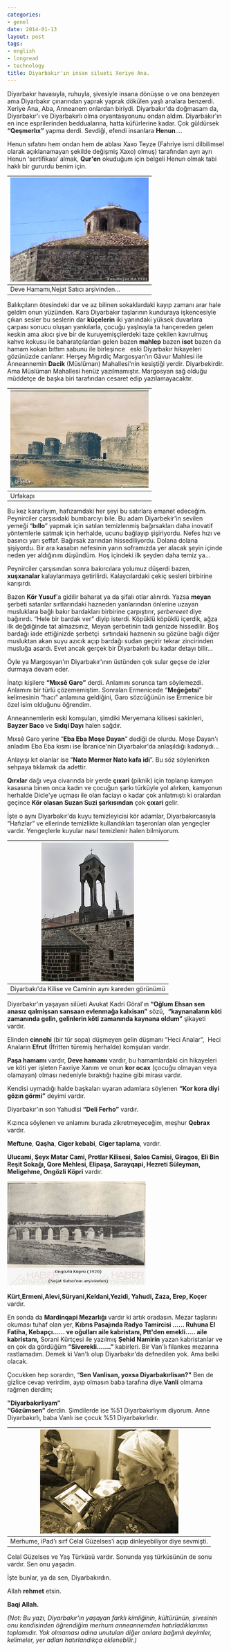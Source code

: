 ```yaml
---
categories:
- genel
date: 2014-01-13
layout: post
tags:
- english
- longread
- technology
title: Diyarbakır'ın insan silueti Xeriye Ana.
---
```


Diyarbakır havasıyla, ruhuyla, şivesiyle insana dönüşse o ve ona benzeyen ama Diyarbakır çınarından yaprak yaprak dökülen yaşlı analara benzerdi. Xeriye Ana, Aba, Anneanem onlardan biriydi. Diyarbakır'da doğmasam da, Diyarbakır'ı ve Diyarbakırlı olma oryantasyonunu ondan aldım. Diyarbakır'ın en ince esprilerinden beddualarına, hatta küfürlerine kadar. Çok güldürsek **“Qeşmerlıx”** yapma derdi. Sevdiği, efendi insanlara **Henun**….

  

Henun sıfatını hem ondan hem de ablası Xaxo Teyze (Fahriye ismi dilbilimsel olarak açıklanamayan şekilde değişmiş Xaxo) olmuş) tarafından ayrı ayrı Henun ‘sertifikası’ almak, **Qur'en** okuduğum için belgeli Henun olmak tabi haklı bir gururdu benim için.  

| [![](/images/deve_hamami.jpg)](http://3.bp.blogspot.com/-VD5iYhBupTo/UtPiQtLL6-I/AAAAAAAAKKs/L-K96w0rZDw/s1600/deve_hamami.jpg) |
| --- |
| Deve Hamamı,Nejat Satıcı arşivinden… |

Balıkçıların ötesindeki dar ve az bilinen sokaklardaki kayıp zamanı arar hale geldim onun yüzünden. Kara Diyarbakır taşlarının kunduraya işkencesiyle çıkan sesler bu seslerin dar **küçelerin** iki yanındaki yüksek duvarlara çarpası sonucu oluşan yankılarla, çocuğu yaşlısıyla ta hançereden gelen keskin ama akıcı şive bir de kuruyemişçilerdeki taze çekilen kavrulmuş kahve kokusu ile baharatçılardan gelen bazen **mahlep** bazen **isot** bazen da hamam kokan bıttım sabunu ile birleşince   eski Diyarbakır hikayeleri gözünüzde canlanır. Herşey Mıgırdiç Margosyan'ın Gâvur Mahlesi ile Anneannemin **Dacik** (Müslüman) Mahallesi'nin kesiştiği yerdir. Diyarbekirdir. Ama Müslüman Mahallesi henüz yazılmamıştır. Margosyan sağ olduğu müddetçe de başka biri tarafından cesaret edip yazılamayacaktır.

| [![](/images/diyarbak%C4%B1r+Kalesi-+Urfakap%C4%B1.jpg)](http://4.bp.blogspot.com/-JRMZbst4Bss/UtPf41n3rvI/AAAAAAAAKKY/1HhO5DzJ_n0/s1600/diyarbak%C4%B1r+Kalesi-+Urfakap%C4%B1.jpg) |
| --- |
| Urfakapı |

Bu kez kararlıyım, hafızamdaki her şeyi bu satırlara emanet edeceğim. Peynirciler çarşısıdaki bumbarcıyı bile. Bu adam Diyarbekir'in sevilen yemeği “**bıllo**” yapmak için satılan temizlenmiş bağırsakları daha inovatif yöntemlerle satmak için herhalde, ucunu bağlayıp şişiriyordu. Nefes hızı ve basıncı yarı şeffaf. Bağırsak zarından hissediliyordu. Dolana dolana şişiyordu. Bir ara kasabın nefesinin yarın soframızda yer alacak şeyin içinde neden yer aldığınını düşündüm. Hoş içindeki ilk şeyden daha temiz ya…

  

Peynirciler çarşısından sonra bakırcılara yolumuz düşerdi bazen, **xuşxanalar** kalaylanmaya getirilirdi. Kalaycılardaki çekiç sesleri birbirine karışırdı. 

  

Bazen **Kör Yusuf**'a gidilir baharat ya da şifalı otlar alınırdı. Yazsa **meyan** şerbeti satanlar sırtlarındaki hazneden yanlarından önlerine uzayan musluklara bağlı bakır bardakları birbirine çarpıştırır, _şerbereeet_ diye bağırırdı. “Hele bir bardak ver” diyip isterdi. Köpüklü köpüklü içerdik, ağza ilk değdiğinde tat almazsınız, Meyan şerbetinin tadı genizde hissedilir. Boş bardağı iade ettiğinizde şerbetçi  sırtındaki haznenin su gözüne bağlı diğer musluktan akan suyu azıcık açıp bardağı sudan geçirir tekrar zincirinden musluğa asardı. Evet ancak gerçek bir Diyarbakırlı bu kadar detayı bilir…

  

Öyle ya Margosyan'ın Diyarbakır'ının üstünden çok sular geçse de izler durmaya devam eder.

  

İnatçı kişilere **“Mıxsê Garo”** derdi. Anlamını sorunca tam söylemezdi. Anlamını bir türlü çözememiştim. Sonraları Ermenicede “**Meğeğetsi**” kelimesinin “hacı” anlamına geldiğini, Garo sözcüğünün ise Ermenice bir özel isim olduğunu öğrendim.  
  
Anneannemlerin eski komşuları, şimdiki Meryemana kilisesi sakinleri, **Bayzer Baco** ve **Sıdqi Dayı** halen sağdır.

  

Mıxsê Garo yerine “**Eba Eba Moşe Dayan**” dediği de olurdu. Moşe Dayan'ı anladım Eba Eba kısmı ise İbranice'nin Diyarbakır'da anlaşıldığı kadarıydı…

  

Anlayışı kıt olanlar ise “**Nato Mermer Nato kafa idi**”. Bu söz söylenirken sehpaya tıklamak da adettir. 

  

**Qırxlar** dağı veya civarında bir yerde **çıxari** (piknik) için toplanıp kamyon kasasına binen onca kadın ve çocuğun şarkı türküyle yol alırken, kamyonun herhalde Dicle'ye uçması ile olan faciayı o kadar çok anlatmıştı ki oralardan geçince **Kör olasan Suzan Suzi şarkısından** çok **çıxari** gelir.

  

İşte o aynı Diyarbakır'da kuyu temizleyicisi kör adamlar, Diyarbakırcasıyla “Hafızlar” ve ellerinde temizlikte kullandıkları taşeronları olan yengeçler vardır. Yengeçlerle kuyular nasıl temizlenir halen bilmiyorum.

  

| [![](/images/keldani-can+kulesi.jpg)](http://4.bp.blogspot.com/-t53oeTjlqEE/UtPfXEdmKhI/AAAAAAAAKKI/ScW5IgWwedk/s1600/keldani-can+kulesi.jpg) |
| --- |
| Diyarbakı'da Kilise ve Caminin aynı   kareden görünümü |

Diyarbakır'ın yaşayan silüeti Avukat Kadri Göral'ın **“Oğlum Ehsan sen anasız qalmişsan sansaan evlenmağa kalxisan”** sözü,  **“kaynanaların köti zamanında gelin, gelinlerin köti zamanında kaynana oldum”** şikayeti vardır.

  

Elinden **cinnehi** (bir tür sopa) düşmeyen gelin düşmanı “Heci Analar”,  Heci Anaların **Efrut** (İfritten türemiş herhalde) komşuları vardır.

  

**Paşa hamamı** vardır, **Deve hamamı** vardır, bu hamamlardaki cin hikayeleri ve köti yer işleten Faxriye Xanım ve onun **kor ocax** (çocuğu olmayan veya olamayan) olması nedeniyle bıraktığı hazine gibi mirası vardır.

  

Kendisi uymadığı halde başkaları uyaran adamlara söylenen **“Kor kora diyi gözın görmi”** deyimi vardır.

  

Diyarbakır'ın son Yahudisi **“Deli Ferho”** vardır.

  

Kızınca söylenen ve anlamını burada zikretmeyeceğim, meşhur **Qebrax** vardır.

  

**Meftune**, **Qaşha**, **Ciger kebabi**, **Ciger taplama**, vardır.

  

**Ulucami, Şeyx Matar Cami, Protlar Kilisesi, Salos Camisi, Giragos, Eli Bin Reşit Sokağı, Qore Mehlesi, Elipaşa, Sarayqapi, Hezreti Süleyman, Meligehme, Ongözli Köpri** vardır.  
  

[![](/images/ong%C3%B6zli.jpg)](http://2.bp.blogspot.com/-Xa4LTwkWAis/UtPgSJsTpRI/AAAAAAAAKKg/GItj1fg4HRI/s1600/ong%C3%B6zli.jpg)

**Kürt,Ermeni,Alevi,Süryani,Keldani,Yezidi, Yahudi, Zaza, Erep, Koçer** vardır.

  

En sonda da **Mardinqapi Mezarlığı** vardır ki artık oradasın. Mezar taşlarını okuması tuhaf olan yer, **Kıbrıs Pasajında Radyo Tamircisi …… Ruhuna El Fatiha, Kebapçı…… ve oğulları aile kabristanı, Ptt'den emekli….. aile kabristanı,** Sorani Kürtçesi ile yazılmış **Şehid Namirin** yazan kabristanlar ve en çok da gördüğüm **“Siverekli…….”** kabirleri. Bir Van'lı filankes mezarına rastlamadım. Demek ki Van'lı olup Diyarbakır'da defnedilen yok. Ama belki olacak.  
  
Çocukken hep sorardın, “**Sen Vanlisan, yoxsa Diyarbakırlisan?"** Ben de gizlice cevap verirdim, ayıp olmasın baba tarafına diye.**Vanli** olmama rağmen derdim;  
  
**"Diyarbakırliyam”**  
**“Gözümsen”** derdin. Şimdilerde ise %51 Diyarbakırlıyım diyorum. Anne Diyarbakırlı, baba Vanlı ise çocuk %51 Diyarbakırlıdır.

  

| [![](/images/anneanne_1.jpg)](http://3.bp.blogspot.com/-vIWiBB_YyPs/UtPfgECIdsI/AAAAAAAAKKQ/wl_Y7RGufIw/s1600/anneanne_1.jpg) |
| --- |
| Merhume, iPad'ı sırf Celal Güzelses'i   açıp dinleyebiliyor diye sevmişti. |

Celal Güzelses ve Yaş Türküsü vardır. Sonunda yaş türküsünün de sonu vardır. Sen onu yaşadın.

  
İşte bunlar, ya da sen, Diyarbakırdın.  
  
Allah **rehmet** etsin.  
  
**Baqi Allah.**  
  
_(Not: Bu yazı, Diyarbakır'ın yaşayan farklı kimliğinin, kültürünün, şivesinin onu kendisinden öğrendiğim merhum anneannemden hatırladıklarımın toplamıdır. Yok olmaması adına unutulan diğer anılara bağımlı deyimler, kelimeler, yer adları hatırlandıkça eklenebilir.)_
